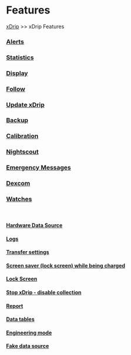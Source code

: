 # Features  
[xDrip](../README.md) >> xDrip Features  
  
### [Alerts](./Alerts_page.md)
### [Statistics](./Statistics.md)
### [Display](./Display/Display.md)
### [Follow](./Follow_page.md)
### [Update xDrip](./Updates.md)
### [Backup](./Backup.md)
### [Calibration](./Calibration.md)
### [Nightscout](./Nightscout_page.md)
### [Emergency Messages](./Emergency.md)
### [Dexcom](./Dexcom_page.md)
### [Watches](./Watches.md)
   
<br/>  
  
#### [Hardware Data Source](./HardwareDataSource.md)
#### [Logs](./Logs.md)
#### [Transfer settings](./CopySettings.md)
#### [Screen saver (lock screen) while being charged](./Screensaver.md)
#### [Lock Screen](./Lock-screen.md)
#### [Stop xDrip - disable collection](./Stop-xDrip.md)
#### [Report](./Report.md)
#### [Data tables](./Datatables.md)
#### [Engineering mode](./Engineering-Mode.md)
#### [Fake data source](./FakeDataSource.md)
  
